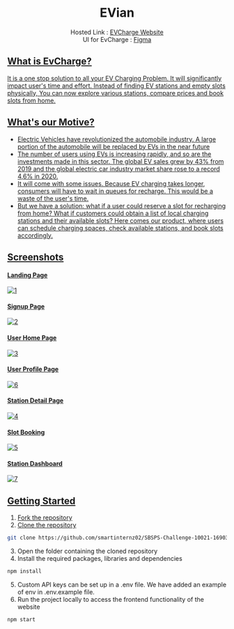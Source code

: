 <div align="center">
  <h1>EVian</h1>
  <p>
    Hosted Link :
    <a href="https://evian.netlify.app/">
    EVCharge Website
  </a>
  <br/>
 UI for EvCharge : <a href="https://www.figma.com/file/pYRgQZescDkHIZQS5DkV9x/EVIAN-UI"> Figma
  </p>
</div>

## What is EvCharge?
It is a one stop solution to all your EV Charging Problem. It will significantly impact user's time and effort. Instead of finding EV stations and empty slots physically, You can now explore various stations, compare prices and book slots from home.

## What's our Motive?

<ul>
<li>Electric Vehicles have revolutionized the automobile industry. A large portion of the automobile will be replaced by EVs in the near future
</li>
<li>
The number of users using EVs is increasing rapidly, and so are the investments made in this sector. The global EV sales grew by 43% from 2019 and the global electric car industry market share rose to a record 4,6% in 2020.
</li>
<li>
It will come with some issues. Because EV charging takes longer, consumers will have to wait in queues for recharge. This would be a waste of the user's time. 
</li>
<li>
But we have a solution: what if a user could reserve a slot for recharging from home? What if customers could obtain a list of local charging stations and their available slots? 
Here comes our product, where users can schedule charging spaces, check available stations, and book slots accordingly.
</li>
</ul>

## Screenshots

#### Landing Page

![1](https://user-images.githubusercontent.com/78134473/208165848-834ebfa0-d54b-4e43-9a9e-df15a573c30b.png)

#### Signup Page
![2](https://user-images.githubusercontent.com/78134473/208165984-60719652-86e0-4948-8efd-420865aa94be.png)


#### User Home Page
![3](https://user-images.githubusercontent.com/78134473/208166006-0a8d6d77-b74a-4a74-ad3e-f1634dc6db3a.png)


#### User Profile Page
![6](https://user-images.githubusercontent.com/78134473/208165972-c66d0efd-df2f-4cd1-a189-9577a7f72439.png)


#### Station Detail Page
![4](https://user-images.githubusercontent.com/78134473/208165958-551a4ed8-4681-4f98-988d-d6390d6e29e1.png)


#### Slot Booking
![5](https://user-images.githubusercontent.com/78134473/208166022-0118418f-6185-4966-9eda-bb2cbc685d83.png)


#### Station Dashboard
![7](https://user-images.githubusercontent.com/78134473/208166036-463e8f8d-ab8c-4384-831c-e28bc95b08b3.png)



## Getting Started

1. Fork the repository
2. Clone the repository

```sh
git clone https://github.com/smartinternz02/SBSPS-Challenge-10021-1690391852.git
```

3. Open the folder containing the cloned repository
4. Install the required packages, libraries and dependencies

```sh
npm install
```

5. Custom API keys can be set up in a .env file. We have added an example of env in .env.example file.
6. Run the project locally to access the frontend functionality of the website

```sh
npm start
```
